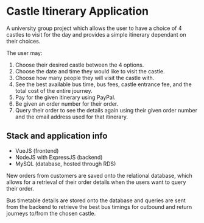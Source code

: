 # Castle Itinerary Application

A university group project which allows the user to have a choice of 4 castles to visit for the day and provides a simple itinerary dependant on their choices.

The user may:
1. Choose their desired castle between the 4 options.
2. Choose the date and time they would like to visit the castle.
3. Choose how many people they will visit the castle with.
4. See the best available bus time, bus fees, castle entrance fee, and the total cost of the entire journey.
5. Pay for the given itinerary using PayPal.
6. Be given an order number for their order.
7. Query their order to see the details again using their given order number and the email address used for that itinerary.


## Stack and application info

- VueJS (frontend)
- NodeJS with ExpressJS (backend)
- MySQL (database, hosted through RDS)

New orders from customers are saved onto the relational database, which allows for a retrieval of their order details when the users want to query their order. 

Bus timetable details are stored onto the database and queries are sent from the backend to retrieve the best bus timings for outbound and return journeys to/from the chosen castle.

